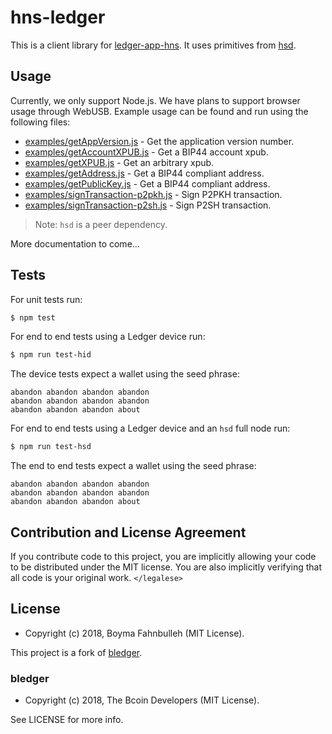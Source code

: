 # hns-ledger

This is a client library for [ledger-app-hns][hns]. It uses primitives
from [hsd][hsd].

## Usage

Currently, we only support Node.js. We have plans to support browser
usage through WebUSB. Example usage can be found and run using the
following files:

- [examples/getAppVersion.js][app] - Get the application version number.
- [examples/getAccountXPUB.js][acc] - Get a BIP44 account xpub.
- [examples/getXPUB.js][xpub] - Get an arbitrary xpub.
- [examples/getAddress.js][addr] - Get a BIP44 compliant address.
- [examples/getPublicKey.js][pub] - Get a BIP44 compliant address.
- [examples/signTransaction-p2pkh.js][p2pkh] - Sign P2PKH transaction.
- [examples/signTransaction-p2sh.js][p2sh] - Sign P2SH transaction.

[app]: ./examples/getAppVersion.js
[acc]: ./examples/getAccountXPUB.js
[xpub]: ./examples/getXPUB.js
[addr]: ./examples/getAddress.js
[pub]: ./examples/getPublicKey.js
[p2pkh]: ./examples/signTransaction-p2pkh.js
[p2sh]: ./examples/signTransaction-p2sh.js

>Note: `hsd` is a peer dependency.

More documentation to come...

## Tests

For unit tests run:
```bash
$ npm test
```

For end to end tests using a Ledger device run:
```bash
$ npm run test-hid
```

The device tests expect a wallet using the seed phrase:
```
abandon abandon abandon abandon
abandon abandon abandon abandon
abandon abandon abandon about
```

For end to end tests using a Ledger device and an `hsd` full node run:
```bash
$ npm run test-hsd
```

The end to end tests expect a wallet using the seed phrase:
```
abandon abandon abandon abandon
abandon abandon abandon abandon
abandon abandon abandon about
```

## Contribution and License Agreement

If you contribute code to this project, you are implicitly allowing your code
to be distributed under the MIT license. You are also implicitly verifying that
all code is your original work. `</legalese>`

## License

- Copyright (c) 2018, Boyma Fahnbulleh (MIT License).

This project is a fork of [bledger][bledger].

### bledger

- Copyright (c) 2018, The Bcoin Developers (MIT License).

See LICENSE for more info.

[hns]: https://github.com/boymanjor/ledger-app-hns
[hsd]: https://github.com/handshake-org/hsd
[bledger]: https://github.com/bcoin-org/bledger
